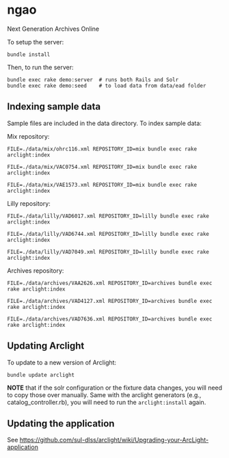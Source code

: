 # ngao
Next Generation Archives Online

To setup the server:

```
bundle install
```

Then, to run the server:

```
bundle exec rake demo:server  # runs both Rails and Solr
bundle exec rake demo:seed    # to load data from data/ead folder
```

## Indexing sample data
Sample files are included in the data directory. To index sample data:

Mix repository:
```
FILE=./data/mix/ohrc116.xml REPOSITORY_ID=mix bundle exec rake arclight:index

FILE=./data/mix/VAC0754.xml REPOSITORY_ID=mix bundle exec rake arclight:index

FILE=./data/mix/VAE1573.xml REPOSITORY_ID=mix bundle exec rake arclight:index
```

Lilly repository:
```
FILE=./data/lilly/VAD6017.xml REPOSITORY_ID=lilly bundle exec rake arclight:index

FILE=./data/lilly/VAD6744.xml REPOSITORY_ID=lilly bundle exec rake arclight:index

FILE=./data/lilly/VAD7049.xml REPOSITORY_ID=lilly bundle exec rake arclight:index
```

Archives repository:
```
FILE=./data/archives/VAA2626.xml REPOSITORY_ID=archives bundle exec rake arclight:index

FILE=./data/archives/VAD4127.xml REPOSITORY_ID=archives bundle exec rake arclight:index

FILE=./data/archives/VAD7636.xml REPOSITORY_ID=archives bundle exec rake arclight:index
```

## Updating Arclight

To update to a new version of Arclight:

```
bundle update arclight
```

**NOTE** that if the solr configuration or the fixture data changes, you will need to copy those over manually. Same with the arclight generators (e.g., catalog_controller.rb), you will need to run the `arclight:install` again.

## Updating the application

See https://github.com/sul-dlss/arclight/wiki/Upgrading-your-ArcLight-application
